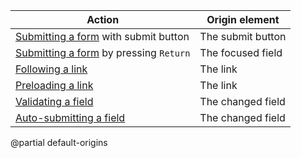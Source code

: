 | Action                                                    | Origin element    |
|-----------------------------------------------------------|-------------------|
| [Submitting a form](/up-submit) with submit button   | The submit button |
| [Submitting a form](/up-submit) by pressing `Return` | The focused field |
| [Following a link](/up-follow)                          | The link          |
| [Preloading a link](/preloading)                        | The link          |
| [Validating a field](/up-validate)                        | The changed field |
| [Auto-submitting a field](/up-autosubmit)                 | The changed field |

@partial default-origins
